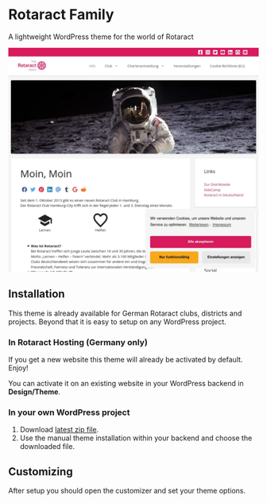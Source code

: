 # Rotaract Family

A lightweight WordPress theme for the world of Rotaract

![Screenshot of theme 'Rotaract Family'](preview.webp)

## Installation

This theme is already available for German Rotaract clubs, districts and projects. Beyond that it is easy to setup on any WordPress project.

### In Rotaract Hosting (Germany only)

If you get a new website this theme will already be activated by default. Enjoy!

You can activate it on an existing website in your WordPress backend in **Design/Theme**.

### In your own WordPress project

1. Download [latest zip file](https://github.com/rotaract/rotaract-family/releases/latest).
2. Use the manual theme installation within your backend and choose the downloaded file.

## Customizing

After setup you should open the customizer and set your theme options.
